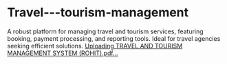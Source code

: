# Travel---tourism-management
A robust platform for managing travel and tourism services, featuring booking, payment processing, and reporting tools. Ideal for travel agencies seeking efficient solutions.
[Uploading TRAVEL AND TOURISM MANAGEMENT SYSTEM (ROHIT).pdf…]()
